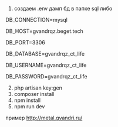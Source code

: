 1. создаем .env
дамп бд в папке sql либо

DB_CONNECTION=mysql

DB_HOST=gvandrqz.beget.tech

DB_PORT=3306

DB_DATABASE=gvandrqz_ct_life

DB_USERNAME=gvandrqz_ct_life

DB_PASSWORD=gvandrqz_ct_life

2. php artisan key:gen
3. composer install
4. npm install
5. npm run dev

пример http://metal.gvandri.ru/
